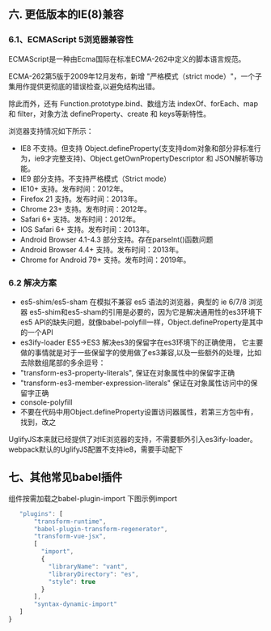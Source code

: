 
## 六. 更低版本的IE(8)兼容

### 6.1、ECMAScript 5浏览器兼容性

ECMAScript是一种由Ecma国际在标准ECMA-262中定义的脚本语言规范。

ECMA-262第5版于2009年12月发布，新增 "严格模式（strict mode）"，一个子集用作提供更彻底的错误检查,以避免结构出错。

除此而外，还有 Function.prototype.bind、数组方法 indexOf、forEach、map 和 filter，对象方法 defineProperty、create 和 keys等新特性。

浏览器支持情况如下所示：

* IE8
不支持。但支持 Object.defineProperty(支支持dom对象和部分非标准行为，ie9才完整支持)、Object.getOwnPropertyDescriptor 和 JSON解析等功能。
* IE9
部分支持。不支持严格模式（Strict mode）
* IE10+
支持。发布时间：2012年。
* Firefox 21
支持。发布时间：2013年。
* Chrome 23+
支持。发布时间：2012年。
* Safari 6+
支持。发布时间：2012年。
* IOS Safari 6+
支持。发布时间：2013年。
* Android Browser 4.1-4.3
部分支持。存在parseInt()函数问题
* Android Browser 4.4+
支持。发布时间：2013年。
* Chrome for Android 79+
支持。发布时间：2019年。

### 6.2 解决方案
* es5-shim/es5-sham
在模拟不兼容 es5 语法的浏览器，典型的 ie 6/7/8 浏览器
es5-shim和es5-sham的引用是必要的，因为它是解决通用性的es3环境下es5 API的缺失问题，就像babel-polyfill一样，Object.defineProperty是其中的一个API
* es3ify-loader
ES5->ES3
解决es3的保留字在es3环境下的正确使用， 它主要做的事情就是对于一些保留字的使用做了es3兼容,以及一些额外的处理，比如去除数组尾部的多余逗号：
* "transform-es3-property-literals",
  保证在对象属性中的保留字正确
*  "transform-es3-member-expression-literals"
 保证在对象属性访问中的保留字正确
* console-polyfill
* 不要在代码中用Object.defineProperty设置访问器属性，若第三方包中有，找到，改之

UglifyJS本来就已经提供了对IE浏览器的支持，不需要额外引入es3ify-loader。webpack默认的UglifyJS配置不支持ie8，需要手动配下


## 七、其他常见babel插件
组件按需加载之babel-plugin-import
下图示例import
 ````javascript 
    "plugins": [
        "transform-runtime",
        "babel-plugin-transform-regenerator",
        "transform-vue-jsx",
        [
          "import",
          {
            "libraryName": "vant",
            "libraryDirectory": "es",
            "style": true
          }
        ],
        "syntax-dynamic-import"
    ]
}
````